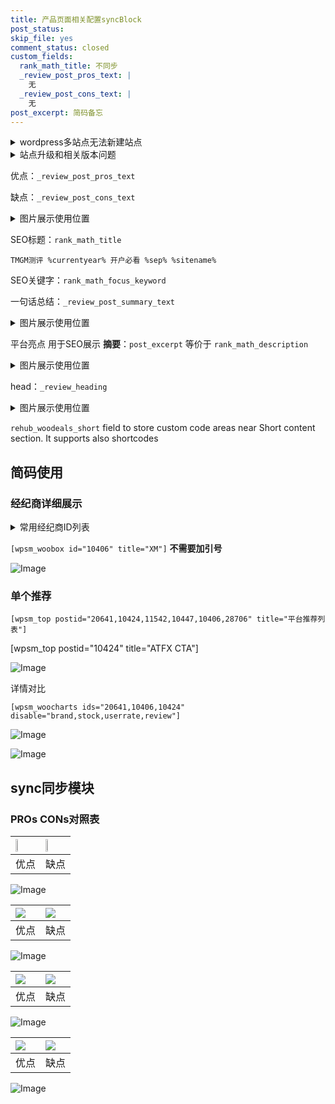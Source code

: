 ```yaml
---
title: 产品页面相关配置syncBlock
post_status: 
skip_file: yes
comment_status: closed
custom_fields:
  rank_math_title: 不同步
  _review_post_pros_text: |
    无
  _review_post_cons_text: |
    无
post_excerpt: 简码备忘
---
```

<details><summary>wordpress多站点无法新建站点</summary>

<li>和报错需要清理cookies一样的原因</li>
<li>wp-config.php里面<code>define( 'SUBDOMAIN_INSTALL', false );//子域名安装</code></li>
<li>新建子站点是用<code>define( 'SUBDOMAIN_INSTALL', true);//子域名安装</code> 完成以后，改成<code>false</code></li>
</details>

<details><summary>站点升级和相关版本问题</summary>

<p>wordpress：5.9.9
woocommerce：7.5.1
出现问题的地方：主题选项里面>><strong>Product layout >>compact style</strong></p>
<p>如何出现没有用过的字段 导致无法保存。先导出配置 然后进行修改，后面再次恢复即可。</p>
<p>出现部分字段无法显示时，需要返回默认布局后，对产品进行保存就好了。</p>
<p></p>
</details>

优点：`_review_post_pros_text`

缺点：`_review_post_cons_text`

<details><summary>图片展示使用位置</summary>

<img src="https://prod-files-secure.s3.us-west-2.amazonaws.com/39ed1227-6d7d-4570-be36-9ccd4a2c4241/f51d3d83-55d4-4bdf-9604-f37ec77ab556/Untitled.png?X-Amz-Algorithm=AWS4-HMAC-SHA256&X-Amz-Content-Sha256=UNSIGNED-PAYLOAD&X-Amz-Credential=ASIAZI2LB4664JT4N5PF%2F20250512%2Fus-west-2%2Fs3%2Faws4_request&X-Amz-Date=20250512T165519Z&X-Amz-Expires=3600&X-Amz-Security-Token=IQoJb3JpZ2luX2VjEDAaCXVzLXdlc3QtMiJIMEYCIQDV1Y0gONf7objPGmKlh5SZ66HevKWjE1kDfFCVKPsNzAIhAI0QM1Jz%2BHTdWlIHC9JRcO7LSLoz2RZiTyUGYiSr250QKogECNn%2F%2F%2F%2F%2F%2F%2F%2F%2F%2FwEQABoMNjM3NDIzMTgzODA1IgxCF5k61nbCA4x1oTEq3APFavL1x3te1r8TvtYNSC%2BPZHFjyC%2F9yH6cIHvaWe3NTY3jrJkfVcEzc5QJzrgYKWrD7r0Vs6B7NQcow1jrKFTgm4qQpLsFydvt5k71BeZ0IIKnV4EBf7UaH5s%2FWHqBBxVInPiBz5hwzXFTcdrGlIZIiSF4tQBB2OQAQJxw%2BkWZnD4QoZMJUjtY4l0EZ%2BZMoAfcXNxd4H%2B1TIvoRXAphaLU8zUXRyAPv0u6%2F9HTCrZeYPR5pRgjtmdi%2BZ4Ur1whooKnPvICNa0bDsbV7%2FvNUr4ETuOUWBJ%2FLRYriDChlTo9CE%2BSf2o3H8Nvf4QHp1dt6A3QAqnPicYKl5M5eJ%2FUR7NoScFS4cfSk8NZU%2BmH8BYDmaQvZS22AVv4kasfqBJSZF4Zd9Ucz2lfgu0ODf9sXnDJqIgHVYTDHVQvCzFO7MIRwpMy%2FERp5Cnyc5KST1Ryl5D%2BGAV%2FRaTIAh8MLaqFYgu0OjHU36EQXdKO1ItlEbp9lTlXULlWz83op8aFAXJo7Lihj%2BD%2Bl0bKBMjxlZ8M%2B46BtKVvPOqnGgKdgo6bLXB%2FWcS0uamQyh4KLXf0P8NGoRQg5gHn85KjyIwA9pxzjPmyRCrMkFSHhcP%2F7kPmvsnakgx3n8u9pCay9vOoljCBvIjBBjqkAUiYy9gqmkbX9vUUAf0Zz%2FM%2BiY3KrNR1xvfe3r3tzZCtEWZq0UVnb9eX8DZLrn6%2FUwGxljOvihmqEIEMz9rzjcptBKlH2TPE01tAmjexlWQB4cPyrqy8Oc0Pa0d9adRzN1TJ1N0DunADYEzoAnLdU6cyCHxbU2LzneATCIi1JypbvTv77jcJSnlNcK63f8Px4cbqoBDGen5MX%2F8WOYXlCl7oUzrq&X-Amz-Signature=70990b2e6498846042175dd4459df327a1262cf2893dce6d52492ad25b51b9dc&X-Amz-SignedHeaders=host&x-id=GetObject" alt="Image">
</details>

SEO标题：`rank_math_title`

`TMGM测评 %currentyear% 开户必看 %sep% %sitename%`

SEO关键字：`rank_math_focus_keyword`

一句话总结：`_review_post_summary_text`

<details><summary>图片展示使用位置</summary>

<img src="https://prod-files-secure.s3.us-west-2.amazonaws.com/39ed1227-6d7d-4570-be36-9ccd4a2c4241/4b96a922-296c-4f4e-8630-d1c870cbce01/Untitled.png?X-Amz-Algorithm=AWS4-HMAC-SHA256&X-Amz-Content-Sha256=UNSIGNED-PAYLOAD&X-Amz-Credential=ASIAZI2LB4663Q3UIYC7%2F20250512%2Fus-west-2%2Fs3%2Faws4_request&X-Amz-Date=20250512T165520Z&X-Amz-Expires=3600&X-Amz-Security-Token=IQoJb3JpZ2luX2VjEDAaCXVzLXdlc3QtMiJGMEQCIHdMQDLw59AYAW%2F6GjazGEN1zm084W04tByar1EFsnJ2AiB4CH8Qv0ioJWCWw%2FM1Z%2BWp0EvXtIMW1E6PvxVyfUL%2BHSqIBAjZ%2F%2F%2F%2F%2F%2F%2F%2F%2F%2F8BEAAaDDYzNzQyMzE4MzgwNSIMmSHd%2BlxLWfF8SzDBKtwDlIQzmS4ltYfObnRM5VPnblC%2FnxOZv7vEMptQkFXNaaitZdhaMXuo%2FDyB7UbKkgMfB4kmLO%2FPu1ZI6XwAMvY7CMdMjmVw3XnRobv4rpuVZAj%2BZAg%2Fi8WJytb5hCsfBaAHiEVWv4qUmDBnLa6m%2F53tMlNxkWLynBs6FWnTgHYU5%2BdKw1hHvAKsRivg9pxDFAt92SbVp1RNpMf6nG%2F5x1xiUuyq9G%2F9DOaT0voi8gqzFivWqwYjGqX8qVlQUjg%2FaoG0a%2FMEqV2O%2BrilSp%2F7DMEJ44Qjl%2B1nwsZOzuWDHsUR97p%2F%2BtarGCTeuFZIFhQJWN2OK7JyOqhkSi8FRTB7iqydB0KjUMmXvOoE%2BUAmx0gd3nr4VbCMVwA%2BGvcOG7pZQbLT%2FgMtcasfR4VG0epBuc%2Fn649vFDfG%2FrPQ%2F6H2W%2F9%2B1L9KLkH5xx8FZ606PQuwDKhRRBNQdRmYOw9%2BI%2B0x2FYbl4f4Ms57szF9142poCMqmYXUqBlmihyD%2BSwyjJomlN0J45FtxmbL7%2BYkgvrZHbIw3Z5NzgdDO7QP8kmSo963lgfWrt8fvGggrGm8fe3rzN1QGDt79%2FlIPAqVLyiaUK4Boogj6fIdc0KC6D94P%2BYwXcC7uWr4u%2BVjOg2U%2BnYwpbyIwQY6pgH8bY05H7D%2FUDq3b6wircNX1xHdXaphfJhVx3BhYypV0%2FgrExlE0RADYQoDDOmh%2Fjf8WbiKst8jBGVfbsx3ifCm4reh%2BDMbqpvHNFbuFSpKvJeU4WPvubIHIX5Rfy6Y%2B7X9unCuMMhEqdkZM1qX4hPsTFdKI8DzxfuynMo8dIZfVwyzfVx4bPJ5LfV0k5iVD9RToS%2B1LYSk2VITOGuEYmRj4p1HCE3T&X-Amz-Signature=a70a6dbaed861d3a63f70608378792e8e2df6bfed606326a852b6765ca8a5851&X-Amz-SignedHeaders=host&x-id=GetObject" alt="Image">
</details>

平台亮点 用于SEO展示 **摘要**：`post_excerpt`  等价于 `rank_math_description`

<details><summary>图片展示使用位置</summary>

<img src="https://prod-files-secure.s3.us-west-2.amazonaws.com/39ed1227-6d7d-4570-be36-9ccd4a2c4241/1ee11f63-b60a-4dfe-a7a7-d58ff23b5d88/Untitled.png?X-Amz-Algorithm=AWS4-HMAC-SHA256&X-Amz-Content-Sha256=UNSIGNED-PAYLOAD&X-Amz-Credential=ASIAZI2LB466YOZEC5HQ%2F20250512%2Fus-west-2%2Fs3%2Faws4_request&X-Amz-Date=20250512T165521Z&X-Amz-Expires=3600&X-Amz-Security-Token=IQoJb3JpZ2luX2VjEDAaCXVzLXdlc3QtMiJIMEYCIQC3noaK4gEwYr1CE8nW0%2BIgi9hLiAF6PTQzzfi1ZmAmqgIhAKKZRkN7KMVfo71y615rUuBq9dQsbTWGwhKfufXrgGrdKogECNn%2F%2F%2F%2F%2F%2F%2F%2F%2F%2FwEQABoMNjM3NDIzMTgzODA1Igz4DtHtoSnrf%2Bmv2Dkq3APIGXEdvp39gKQb%2B%2Fzyck%2BsRLiEWqHzPlO6g7lzrQlJQvFENjQP3X8iTcPZu28ZNS%2FWezxc%2B%2F43%2B%2BjqOVjEDF8lrBsMYSyjz6jwoiWkdVzBknhzGRXjNDIAwJL8mgkJT88DwS5UPJ%2BN4u9ahTlQ8OzKQ0riOOjIsMHzvzXcK3%2B6AO9wc1KrUQ2viM3FuGsMvH4Sp67F2fSJHvItqY3RlRBL6JzLRnBR36ayMJXixwUKCQ5%2FWv0Gp4HJScG9HD3qCCiwPtqaWqMpbhylQmFPgm0S1zRdgHnqHfzDib1y3ZskhNHnnGLzji5OoQ15XMJf%2F9vshQzZgan41Qm7WrlZtYK1R%2F%2FwMYqfzdPtaRpUAkU3iC4lT3QY2JRMJngz42kv%2FXIQtE6xuSO%2F44JQ7T2k0oHCW7ZMvWxR03EQPOMPZMyxkuTfAL9g0EMCinAw6A2GFQTXMtjVa%2BkeD4fOVczeXbyja1MqQ6Lk3VXyAlgwKy39RWZeIDXEPD9lVpvHh2Aa1%2B4Npg71C1dbywia%2FfPgGt2g2RNst54H1aZ1f5vr%2F%2Fw4czG%2B8LeD8qGcdJoPdz8OoVgIe3LtVvIJig35p8d%2FjkpiopIvrkWVEJPz9XaB5RsNG6JviJZOu45SXJnFhTCwvIjBBjqkAXmsI3RneL5EL%2F0oycqItv%2Brz5O7%2B33VF7JplKGZWwV1nGkTzXIijaCPnJ%2BIy0dOfE7ZSxBDoTJg5kplz61NN%2BivmnanKraK1hrlQWrYy6GAHLgpSYQejn6H8j%2FdldP61f4E1gCrUJlJlplACIO5nnq4e24n0wSvpN1xybsl1fMX8hOjVvzBxr1sdZTx7tkngESEdpTE%2F0JQZfjwAQ8682iCzaC4&X-Amz-Signature=d34886ffeecee84f63edefa9e82d992ac033688d9fc0bba8fcd72aa2ff704b93&X-Amz-SignedHeaders=host&x-id=GetObject" alt="Image">
<img src="https://prod-files-secure.s3.us-west-2.amazonaws.com/39ed1227-6d7d-4570-be36-9ccd4a2c4241/ad4118b5-78d8-4fbe-801e-3b29b5d99c01/Untitled.png?X-Amz-Algorithm=AWS4-HMAC-SHA256&X-Amz-Content-Sha256=UNSIGNED-PAYLOAD&X-Amz-Credential=ASIAZI2LB466YOZEC5HQ%2F20250512%2Fus-west-2%2Fs3%2Faws4_request&X-Amz-Date=20250512T165521Z&X-Amz-Expires=3600&X-Amz-Security-Token=IQoJb3JpZ2luX2VjEDAaCXVzLXdlc3QtMiJIMEYCIQC3noaK4gEwYr1CE8nW0%2BIgi9hLiAF6PTQzzfi1ZmAmqgIhAKKZRkN7KMVfo71y615rUuBq9dQsbTWGwhKfufXrgGrdKogECNn%2F%2F%2F%2F%2F%2F%2F%2F%2F%2FwEQABoMNjM3NDIzMTgzODA1Igz4DtHtoSnrf%2Bmv2Dkq3APIGXEdvp39gKQb%2B%2Fzyck%2BsRLiEWqHzPlO6g7lzrQlJQvFENjQP3X8iTcPZu28ZNS%2FWezxc%2B%2F43%2B%2BjqOVjEDF8lrBsMYSyjz6jwoiWkdVzBknhzGRXjNDIAwJL8mgkJT88DwS5UPJ%2BN4u9ahTlQ8OzKQ0riOOjIsMHzvzXcK3%2B6AO9wc1KrUQ2viM3FuGsMvH4Sp67F2fSJHvItqY3RlRBL6JzLRnBR36ayMJXixwUKCQ5%2FWv0Gp4HJScG9HD3qCCiwPtqaWqMpbhylQmFPgm0S1zRdgHnqHfzDib1y3ZskhNHnnGLzji5OoQ15XMJf%2F9vshQzZgan41Qm7WrlZtYK1R%2F%2FwMYqfzdPtaRpUAkU3iC4lT3QY2JRMJngz42kv%2FXIQtE6xuSO%2F44JQ7T2k0oHCW7ZMvWxR03EQPOMPZMyxkuTfAL9g0EMCinAw6A2GFQTXMtjVa%2BkeD4fOVczeXbyja1MqQ6Lk3VXyAlgwKy39RWZeIDXEPD9lVpvHh2Aa1%2B4Npg71C1dbywia%2FfPgGt2g2RNst54H1aZ1f5vr%2F%2Fw4czG%2B8LeD8qGcdJoPdz8OoVgIe3LtVvIJig35p8d%2FjkpiopIvrkWVEJPz9XaB5RsNG6JviJZOu45SXJnFhTCwvIjBBjqkAXmsI3RneL5EL%2F0oycqItv%2Brz5O7%2B33VF7JplKGZWwV1nGkTzXIijaCPnJ%2BIy0dOfE7ZSxBDoTJg5kplz61NN%2BivmnanKraK1hrlQWrYy6GAHLgpSYQejn6H8j%2FdldP61f4E1gCrUJlJlplACIO5nnq4e24n0wSvpN1xybsl1fMX8hOjVvzBxr1sdZTx7tkngESEdpTE%2F0JQZfjwAQ8682iCzaC4&X-Amz-Signature=012fe5bb04ba98758c0023ffc9db68de2c09369916528c218c3148ffa1b64425&X-Amz-SignedHeaders=host&x-id=GetObject" alt="Image">
<img src="https://prod-files-secure.s3.us-west-2.amazonaws.com/39ed1227-6d7d-4570-be36-9ccd4a2c4241/a38cf7c9-a79c-4b64-9e94-13589fe0758b/Untitled.png?X-Amz-Algorithm=AWS4-HMAC-SHA256&X-Amz-Content-Sha256=UNSIGNED-PAYLOAD&X-Amz-Credential=ASIAZI2LB466YOZEC5HQ%2F20250512%2Fus-west-2%2Fs3%2Faws4_request&X-Amz-Date=20250512T165521Z&X-Amz-Expires=3600&X-Amz-Security-Token=IQoJb3JpZ2luX2VjEDAaCXVzLXdlc3QtMiJIMEYCIQC3noaK4gEwYr1CE8nW0%2BIgi9hLiAF6PTQzzfi1ZmAmqgIhAKKZRkN7KMVfo71y615rUuBq9dQsbTWGwhKfufXrgGrdKogECNn%2F%2F%2F%2F%2F%2F%2F%2F%2F%2FwEQABoMNjM3NDIzMTgzODA1Igz4DtHtoSnrf%2Bmv2Dkq3APIGXEdvp39gKQb%2B%2Fzyck%2BsRLiEWqHzPlO6g7lzrQlJQvFENjQP3X8iTcPZu28ZNS%2FWezxc%2B%2F43%2B%2BjqOVjEDF8lrBsMYSyjz6jwoiWkdVzBknhzGRXjNDIAwJL8mgkJT88DwS5UPJ%2BN4u9ahTlQ8OzKQ0riOOjIsMHzvzXcK3%2B6AO9wc1KrUQ2viM3FuGsMvH4Sp67F2fSJHvItqY3RlRBL6JzLRnBR36ayMJXixwUKCQ5%2FWv0Gp4HJScG9HD3qCCiwPtqaWqMpbhylQmFPgm0S1zRdgHnqHfzDib1y3ZskhNHnnGLzji5OoQ15XMJf%2F9vshQzZgan41Qm7WrlZtYK1R%2F%2FwMYqfzdPtaRpUAkU3iC4lT3QY2JRMJngz42kv%2FXIQtE6xuSO%2F44JQ7T2k0oHCW7ZMvWxR03EQPOMPZMyxkuTfAL9g0EMCinAw6A2GFQTXMtjVa%2BkeD4fOVczeXbyja1MqQ6Lk3VXyAlgwKy39RWZeIDXEPD9lVpvHh2Aa1%2B4Npg71C1dbywia%2FfPgGt2g2RNst54H1aZ1f5vr%2F%2Fw4czG%2B8LeD8qGcdJoPdz8OoVgIe3LtVvIJig35p8d%2FjkpiopIvrkWVEJPz9XaB5RsNG6JviJZOu45SXJnFhTCwvIjBBjqkAXmsI3RneL5EL%2F0oycqItv%2Brz5O7%2B33VF7JplKGZWwV1nGkTzXIijaCPnJ%2BIy0dOfE7ZSxBDoTJg5kplz61NN%2BivmnanKraK1hrlQWrYy6GAHLgpSYQejn6H8j%2FdldP61f4E1gCrUJlJlplACIO5nnq4e24n0wSvpN1xybsl1fMX8hOjVvzBxr1sdZTx7tkngESEdpTE%2F0JQZfjwAQ8682iCzaC4&X-Amz-Signature=c94b0db448839596fbb0eee1f1f49a9c20d023ea2f9ee005243d1eca0a5b78e7&X-Amz-SignedHeaders=host&x-id=GetObject" alt="Image">
<img src="https://prod-files-secure.s3.us-west-2.amazonaws.com/39ed1227-6d7d-4570-be36-9ccd4a2c4241/7da6fc1e-d2ac-42ae-8c75-cb5749aa18f6/Untitled.png?X-Amz-Algorithm=AWS4-HMAC-SHA256&X-Amz-Content-Sha256=UNSIGNED-PAYLOAD&X-Amz-Credential=ASIAZI2LB466YOZEC5HQ%2F20250512%2Fus-west-2%2Fs3%2Faws4_request&X-Amz-Date=20250512T165521Z&X-Amz-Expires=3600&X-Amz-Security-Token=IQoJb3JpZ2luX2VjEDAaCXVzLXdlc3QtMiJIMEYCIQC3noaK4gEwYr1CE8nW0%2BIgi9hLiAF6PTQzzfi1ZmAmqgIhAKKZRkN7KMVfo71y615rUuBq9dQsbTWGwhKfufXrgGrdKogECNn%2F%2F%2F%2F%2F%2F%2F%2F%2F%2FwEQABoMNjM3NDIzMTgzODA1Igz4DtHtoSnrf%2Bmv2Dkq3APIGXEdvp39gKQb%2B%2Fzyck%2BsRLiEWqHzPlO6g7lzrQlJQvFENjQP3X8iTcPZu28ZNS%2FWezxc%2B%2F43%2B%2BjqOVjEDF8lrBsMYSyjz6jwoiWkdVzBknhzGRXjNDIAwJL8mgkJT88DwS5UPJ%2BN4u9ahTlQ8OzKQ0riOOjIsMHzvzXcK3%2B6AO9wc1KrUQ2viM3FuGsMvH4Sp67F2fSJHvItqY3RlRBL6JzLRnBR36ayMJXixwUKCQ5%2FWv0Gp4HJScG9HD3qCCiwPtqaWqMpbhylQmFPgm0S1zRdgHnqHfzDib1y3ZskhNHnnGLzji5OoQ15XMJf%2F9vshQzZgan41Qm7WrlZtYK1R%2F%2FwMYqfzdPtaRpUAkU3iC4lT3QY2JRMJngz42kv%2FXIQtE6xuSO%2F44JQ7T2k0oHCW7ZMvWxR03EQPOMPZMyxkuTfAL9g0EMCinAw6A2GFQTXMtjVa%2BkeD4fOVczeXbyja1MqQ6Lk3VXyAlgwKy39RWZeIDXEPD9lVpvHh2Aa1%2B4Npg71C1dbywia%2FfPgGt2g2RNst54H1aZ1f5vr%2F%2Fw4czG%2B8LeD8qGcdJoPdz8OoVgIe3LtVvIJig35p8d%2FjkpiopIvrkWVEJPz9XaB5RsNG6JviJZOu45SXJnFhTCwvIjBBjqkAXmsI3RneL5EL%2F0oycqItv%2Brz5O7%2B33VF7JplKGZWwV1nGkTzXIijaCPnJ%2BIy0dOfE7ZSxBDoTJg5kplz61NN%2BivmnanKraK1hrlQWrYy6GAHLgpSYQejn6H8j%2FdldP61f4E1gCrUJlJlplACIO5nnq4e24n0wSvpN1xybsl1fMX8hOjVvzBxr1sdZTx7tkngESEdpTE%2F0JQZfjwAQ8682iCzaC4&X-Amz-Signature=d0ef292c8322ad7b9f1026a23a4ddbade8961731db640cfc125df93f743d5edb&X-Amz-SignedHeaders=host&x-id=GetObject" alt="Image">
<img src="https://prod-files-secure.s3.us-west-2.amazonaws.com/39ed1227-6d7d-4570-be36-9ccd4a2c4241/7e97f40a-eaee-47f5-b2f9-475f96808fa7/Untitled.png?X-Amz-Algorithm=AWS4-HMAC-SHA256&X-Amz-Content-Sha256=UNSIGNED-PAYLOAD&X-Amz-Credential=ASIAZI2LB466YOZEC5HQ%2F20250512%2Fus-west-2%2Fs3%2Faws4_request&X-Amz-Date=20250512T165521Z&X-Amz-Expires=3600&X-Amz-Security-Token=IQoJb3JpZ2luX2VjEDAaCXVzLXdlc3QtMiJIMEYCIQC3noaK4gEwYr1CE8nW0%2BIgi9hLiAF6PTQzzfi1ZmAmqgIhAKKZRkN7KMVfo71y615rUuBq9dQsbTWGwhKfufXrgGrdKogECNn%2F%2F%2F%2F%2F%2F%2F%2F%2F%2FwEQABoMNjM3NDIzMTgzODA1Igz4DtHtoSnrf%2Bmv2Dkq3APIGXEdvp39gKQb%2B%2Fzyck%2BsRLiEWqHzPlO6g7lzrQlJQvFENjQP3X8iTcPZu28ZNS%2FWezxc%2B%2F43%2B%2BjqOVjEDF8lrBsMYSyjz6jwoiWkdVzBknhzGRXjNDIAwJL8mgkJT88DwS5UPJ%2BN4u9ahTlQ8OzKQ0riOOjIsMHzvzXcK3%2B6AO9wc1KrUQ2viM3FuGsMvH4Sp67F2fSJHvItqY3RlRBL6JzLRnBR36ayMJXixwUKCQ5%2FWv0Gp4HJScG9HD3qCCiwPtqaWqMpbhylQmFPgm0S1zRdgHnqHfzDib1y3ZskhNHnnGLzji5OoQ15XMJf%2F9vshQzZgan41Qm7WrlZtYK1R%2F%2FwMYqfzdPtaRpUAkU3iC4lT3QY2JRMJngz42kv%2FXIQtE6xuSO%2F44JQ7T2k0oHCW7ZMvWxR03EQPOMPZMyxkuTfAL9g0EMCinAw6A2GFQTXMtjVa%2BkeD4fOVczeXbyja1MqQ6Lk3VXyAlgwKy39RWZeIDXEPD9lVpvHh2Aa1%2B4Npg71C1dbywia%2FfPgGt2g2RNst54H1aZ1f5vr%2F%2Fw4czG%2B8LeD8qGcdJoPdz8OoVgIe3LtVvIJig35p8d%2FjkpiopIvrkWVEJPz9XaB5RsNG6JviJZOu45SXJnFhTCwvIjBBjqkAXmsI3RneL5EL%2F0oycqItv%2Brz5O7%2B33VF7JplKGZWwV1nGkTzXIijaCPnJ%2BIy0dOfE7ZSxBDoTJg5kplz61NN%2BivmnanKraK1hrlQWrYy6GAHLgpSYQejn6H8j%2FdldP61f4E1gCrUJlJlplACIO5nnq4e24n0wSvpN1xybsl1fMX8hOjVvzBxr1sdZTx7tkngESEdpTE%2F0JQZfjwAQ8682iCzaC4&X-Amz-Signature=6f756ffe1a4575b5c85521f8f4fc17aca8e1c8ea9f9a7453c0196c578e54b28d&X-Amz-SignedHeaders=host&x-id=GetObject" alt="Image">
</details>

head：`_review_heading`

<details><summary>图片展示使用位置</summary>

<img src="https://prod-files-secure.s3.us-west-2.amazonaws.com/39ed1227-6d7d-4570-be36-9ccd4a2c4241/3a4650ad-9887-415c-889a-edd51fa54f27/Untitled.png?X-Amz-Algorithm=AWS4-HMAC-SHA256&X-Amz-Content-Sha256=UNSIGNED-PAYLOAD&X-Amz-Credential=ASIAZI2LB466XCJLLTAX%2F20250512%2Fus-west-2%2Fs3%2Faws4_request&X-Amz-Date=20250512T165521Z&X-Amz-Expires=3600&X-Amz-Security-Token=IQoJb3JpZ2luX2VjEDAaCXVzLXdlc3QtMiJHMEUCIQDZJNEOHzVoWZhsHDRlaxeTCrMWyU2v0Tu3mwdMdp6x9gIgXw5GGrnfOmUeQCH0Dn0Qvnx8FXlmAn8jg0F8S8EX7WUqiAQI2f%2F%2F%2F%2F%2F%2F%2F%2F%2F%2FARAAGgw2Mzc0MjMxODM4MDUiDFOgTNAp7hnlaad%2BPircA66QxX6bErrO3Xc1QiMRHbBtOV0A1K2Hn%2BPZf7KcBTKgmvQRERdOGrP4KOjjnJQ7djbtr%2F9viOYKmJF8AIydvlokwPe0RXag2tXwTMzMnTopiWK1undMhEs1uBb7OnczBq4exZwZOaO7M0OCSSQsKSpiikTwo2NjC1zZ13J1YWjMU%2FD7AcO97XbQ9FRfxlzDSMMV5705xxEqlh20IQZJaOe8GzP1wvLS6C2yWQaM5TNrEWapCQ7OglBA1RwaGyBJfyH7QWPlxMpU6C2oK4hA8yAjHryru2950lkhMvdv30I6F0VfSlN166gcyHmIOHAfJ1a7Muw8g9FQTX2zZ1PV96uxjXbPhGbbLkYFwVXAbbVhZHKBHlp9Es3YhPVPHVKgz7s%2BhoJfYLEQEexvIVNThr1%2FFcAaAPg0GTcgoUewpsX55etMF6RlhJkzyvaYQ5wK4pWsnpA4kTLqWeE6n0WrrVSGtb5%2BI%2FjpWhpXCORNRm9odGb1EfpXQuG6x1AEeL%2F6o14%2FhPc8bm%2BaMZYKLd8Qm7tl%2Fjc8HIudONLatfZutolzCvghF2HXczLpbSx6bv%2Bs2s%2FAMlBNeZieHZNC4K9yyfapCFx%2FUogwxZQedGEOSGPxyxtEemxRKZm1fz6fMIC8iMEGOqUB8yVL2r4CoAERKnnotuDLXtGwVHe8Hg8zw0KISEczrxIr%2F5ss7UmkRTfT6r4rJcAuvBLdyHj2ExbfmiRcJYGOuvWQbVq3iTBaB7L7YtZuIxiQQrtknXsfmaER1PCMFdeMnzVKXj3oypcFzFlUipAn7I4uuGXVwWvzPM5hsZwb30WX3j1NDZKyzAkYeL1VO5IR5%2Bz2U4zqucE3g990IoxTuQCg2d58&X-Amz-Signature=21d6b227ca6d425be51f2b28c69f65ba4f7e5eac35da2da3ebdf5c5626661b34&X-Amz-SignedHeaders=host&x-id=GetObject" alt="Image">
</details>

`rehub_woodeals_short`	field to store custom code areas near Short content section. It supports also shortcodes



## 简码使用

### 经纪商详细展示

<details><summary>常用经纪商ID列表</summary>

<pre><code class="php">嘉盛 ===> 20641  [wpsm_woobox id="20641" title="嘉盛"]
易信easymarkets ===> 11542  [wpsm_woobox id="11542" title="易信easymarkets"]
ATFX外汇 ===> 10424  [wpsm_woobox id="10424" title="ATFX"]
XM ===> 10406  [wpsm_woobox id="10406" title="XM"]
TMGM ===> 29622  [wpsm_woobox id="29622" title="TMGM"]
HYCM ===> 10447  [wpsm_woobox id="10447" title="HYCM"]
fpmarkets澳福外汇 ===> 20639  [wpsm_woobox id="20639" title="fpmarkets澳福外汇"]</code></pre>
</details>

`[wpsm_woobox id="10406" title="XM"]` **不需要加引号**

![Image](https://prod-files-secure.s3.us-west-2.amazonaws.com/39ed1227-6d7d-4570-be36-9ccd4a2c4241/4f898f9d-0fa7-4e43-acd3-ac6bc7be575a/Untitled.png?X-Amz-Algorithm=AWS4-HMAC-SHA256&X-Amz-Content-Sha256=UNSIGNED-PAYLOAD&X-Amz-Credential=ASIAZI2LB466ZUJMUZ2I%2F20250512%2Fus-west-2%2Fs3%2Faws4_request&X-Amz-Date=20250512T165517Z&X-Amz-Expires=3600&X-Amz-Security-Token=IQoJb3JpZ2luX2VjEDAaCXVzLXdlc3QtMiJGMEQCIGDo6HqMJnRS%2Bueivh3XQUhhoURkXVtyrH1ge3vvFUysAiB%2BK1BM10Qc%2FpJT1hzERehL2PQ389CJ3r8j5PilbHbgiSqIBAjZ%2F%2F%2F%2F%2F%2F%2F%2F%2F%2F8BEAAaDDYzNzQyMzE4MzgwNSIMvu62qQxmWQ6T7dy8KtwD2JxyawlmwPR4Ws4Z4Jw1n%2BPfStwgBQp0nj8l0L8m%2FTlsQ5Z6qnusigW%2BwY2iakHcUeswJRmQOYmy4faEUF64sn242hvtBmXf6z%2FOCjUsSM7IxcmClxcRkoyKg3sV6ocGxqGUhcexI%2F2fZJs21gg2xeK%2B9KW0v47Ah%2FMefFlb46U5%2FRnbEx5TIBL5Fq84sFdA39uqZ9E5FcZypfnv4%2Fqxo%2BrGze0hNPpOH7%2BEynEMgfI1qgBiWi1xfgK7EoVLxLmjET6wLXrbquK3oVtVEmyTiLTlYawl0%2Bdn4ro2mMxd6KeMEv1pjEx52u1sdJA2zOS1bHzvEhgKT8Bu2wXjoo2v4H1J%2BBA%2BBUOOYZhPQjmJCxRXvV9%2Bsc9cTV%2F7f%2B1wHLcHjxMdQ7J%2FeXDmprj5Dc5rsBQAVVmh3szEeqBOUE5El6koSxmLYecwGAmiuN4nekdIQtwzh2x0fE0phcqRZtXJF8y9JD8fJ2GlTp0M9YU2IQ2zeJfbkV51PbZ7mTLUOwodsxHmzAxdYDbwariSGVWxx50e1WSWdheJH1OOgHgmwGT2Xqfj9lZxaONdiHntAxFyDHH9o3vFPz4zxBiNCcaiWAW2lVvVqsWVxYWAwjFKquRfCOczqDqUmFwmULcwk7yIwQY6pgERKMAiy3%2B5HmX3je8psYwiUQk%2BPSSwN4PEbLoRTayyJRBthXm4mmMAcMWz0jxoBXtaWBKlM1syxfO%2FdQxfU8w%2F7XsaJM0kKE5ACDLwLR2TiRp36JcA%2F%2BIXp1ON7U7ZfHx3WVVnrKXmo2REqYF4ErrpQhmZenNoQb3yW7EyOO%2Bn9YJ8v3Q39bjP5FWiUgsfYC7e%2FOu7lCETRU%2F9AaGLZg%2Bey1y%2BEU1R&X-Amz-Signature=abd2f407b798141d1722f834356e9b6824186a3a642d608cd049047c06126562&X-Amz-SignedHeaders=host&x-id=GetObject)

### 单个推荐
`[wpsm_top postid="20641,10424,11542,10447,10406,28706" title="平台推荐列表"]`

[wpsm_top postid="10424" title="ATFX CTA"]

![Image](https://prod-files-secure.s3.us-west-2.amazonaws.com/39ed1227-6d7d-4570-be36-9ccd4a2c4241/5ac620dc-51a8-48b6-b55d-91f47299193c/Untitled.png?X-Amz-Algorithm=AWS4-HMAC-SHA256&X-Amz-Content-Sha256=UNSIGNED-PAYLOAD&X-Amz-Credential=ASIAZI2LB466ZUJMUZ2I%2F20250512%2Fus-west-2%2Fs3%2Faws4_request&X-Amz-Date=20250512T165517Z&X-Amz-Expires=3600&X-Amz-Security-Token=IQoJb3JpZ2luX2VjEDAaCXVzLXdlc3QtMiJGMEQCIGDo6HqMJnRS%2Bueivh3XQUhhoURkXVtyrH1ge3vvFUysAiB%2BK1BM10Qc%2FpJT1hzERehL2PQ389CJ3r8j5PilbHbgiSqIBAjZ%2F%2F%2F%2F%2F%2F%2F%2F%2F%2F8BEAAaDDYzNzQyMzE4MzgwNSIMvu62qQxmWQ6T7dy8KtwD2JxyawlmwPR4Ws4Z4Jw1n%2BPfStwgBQp0nj8l0L8m%2FTlsQ5Z6qnusigW%2BwY2iakHcUeswJRmQOYmy4faEUF64sn242hvtBmXf6z%2FOCjUsSM7IxcmClxcRkoyKg3sV6ocGxqGUhcexI%2F2fZJs21gg2xeK%2B9KW0v47Ah%2FMefFlb46U5%2FRnbEx5TIBL5Fq84sFdA39uqZ9E5FcZypfnv4%2Fqxo%2BrGze0hNPpOH7%2BEynEMgfI1qgBiWi1xfgK7EoVLxLmjET6wLXrbquK3oVtVEmyTiLTlYawl0%2Bdn4ro2mMxd6KeMEv1pjEx52u1sdJA2zOS1bHzvEhgKT8Bu2wXjoo2v4H1J%2BBA%2BBUOOYZhPQjmJCxRXvV9%2Bsc9cTV%2F7f%2B1wHLcHjxMdQ7J%2FeXDmprj5Dc5rsBQAVVmh3szEeqBOUE5El6koSxmLYecwGAmiuN4nekdIQtwzh2x0fE0phcqRZtXJF8y9JD8fJ2GlTp0M9YU2IQ2zeJfbkV51PbZ7mTLUOwodsxHmzAxdYDbwariSGVWxx50e1WSWdheJH1OOgHgmwGT2Xqfj9lZxaONdiHntAxFyDHH9o3vFPz4zxBiNCcaiWAW2lVvVqsWVxYWAwjFKquRfCOczqDqUmFwmULcwk7yIwQY6pgERKMAiy3%2B5HmX3je8psYwiUQk%2BPSSwN4PEbLoRTayyJRBthXm4mmMAcMWz0jxoBXtaWBKlM1syxfO%2FdQxfU8w%2F7XsaJM0kKE5ACDLwLR2TiRp36JcA%2F%2BIXp1ON7U7ZfHx3WVVnrKXmo2REqYF4ErrpQhmZenNoQb3yW7EyOO%2Bn9YJ8v3Q39bjP5FWiUgsfYC7e%2FOu7lCETRU%2F9AaGLZg%2Bey1y%2BEU1R&X-Amz-Signature=e748726de305ce59f3a0a03057999ec8fb2c5c3ddb7717b8f9a6b28ab9f0038c&X-Amz-SignedHeaders=host&x-id=GetObject)

详情对比

`[wpsm_woocharts ids="20641,10406,10424" disable="brand,stock,userrate,review"]`

![Image](https://prod-files-secure.s3.us-west-2.amazonaws.com/39ed1227-6d7d-4570-be36-9ccd4a2c4241/bf3ba45f-b9f3-4295-8aef-b4a495fd25f4/Untitled.png?X-Amz-Algorithm=AWS4-HMAC-SHA256&X-Amz-Content-Sha256=UNSIGNED-PAYLOAD&X-Amz-Credential=ASIAZI2LB466ZUJMUZ2I%2F20250512%2Fus-west-2%2Fs3%2Faws4_request&X-Amz-Date=20250512T165517Z&X-Amz-Expires=3600&X-Amz-Security-Token=IQoJb3JpZ2luX2VjEDAaCXVzLXdlc3QtMiJGMEQCIGDo6HqMJnRS%2Bueivh3XQUhhoURkXVtyrH1ge3vvFUysAiB%2BK1BM10Qc%2FpJT1hzERehL2PQ389CJ3r8j5PilbHbgiSqIBAjZ%2F%2F%2F%2F%2F%2F%2F%2F%2F%2F8BEAAaDDYzNzQyMzE4MzgwNSIMvu62qQxmWQ6T7dy8KtwD2JxyawlmwPR4Ws4Z4Jw1n%2BPfStwgBQp0nj8l0L8m%2FTlsQ5Z6qnusigW%2BwY2iakHcUeswJRmQOYmy4faEUF64sn242hvtBmXf6z%2FOCjUsSM7IxcmClxcRkoyKg3sV6ocGxqGUhcexI%2F2fZJs21gg2xeK%2B9KW0v47Ah%2FMefFlb46U5%2FRnbEx5TIBL5Fq84sFdA39uqZ9E5FcZypfnv4%2Fqxo%2BrGze0hNPpOH7%2BEynEMgfI1qgBiWi1xfgK7EoVLxLmjET6wLXrbquK3oVtVEmyTiLTlYawl0%2Bdn4ro2mMxd6KeMEv1pjEx52u1sdJA2zOS1bHzvEhgKT8Bu2wXjoo2v4H1J%2BBA%2BBUOOYZhPQjmJCxRXvV9%2Bsc9cTV%2F7f%2B1wHLcHjxMdQ7J%2FeXDmprj5Dc5rsBQAVVmh3szEeqBOUE5El6koSxmLYecwGAmiuN4nekdIQtwzh2x0fE0phcqRZtXJF8y9JD8fJ2GlTp0M9YU2IQ2zeJfbkV51PbZ7mTLUOwodsxHmzAxdYDbwariSGVWxx50e1WSWdheJH1OOgHgmwGT2Xqfj9lZxaONdiHntAxFyDHH9o3vFPz4zxBiNCcaiWAW2lVvVqsWVxYWAwjFKquRfCOczqDqUmFwmULcwk7yIwQY6pgERKMAiy3%2B5HmX3je8psYwiUQk%2BPSSwN4PEbLoRTayyJRBthXm4mmMAcMWz0jxoBXtaWBKlM1syxfO%2FdQxfU8w%2F7XsaJM0kKE5ACDLwLR2TiRp36JcA%2F%2BIXp1ON7U7ZfHx3WVVnrKXmo2REqYF4ErrpQhmZenNoQb3yW7EyOO%2Bn9YJ8v3Q39bjP5FWiUgsfYC7e%2FOu7lCETRU%2F9AaGLZg%2Bey1y%2BEU1R&X-Amz-Signature=0630a5e47ca3a33a019594c775d9d9ef72f0b1e027989d1e3157010e56cc4602&X-Amz-SignedHeaders=host&x-id=GetObject)

![Image](https://prod-files-secure.s3.us-west-2.amazonaws.com/39ed1227-6d7d-4570-be36-9ccd4a2c4241/30bc56ef-f383-4b48-9768-2ebc9e436ec0/Untitled.png?X-Amz-Algorithm=AWS4-HMAC-SHA256&X-Amz-Content-Sha256=UNSIGNED-PAYLOAD&X-Amz-Credential=ASIAZI2LB466ZUJMUZ2I%2F20250512%2Fus-west-2%2Fs3%2Faws4_request&X-Amz-Date=20250512T165517Z&X-Amz-Expires=3600&X-Amz-Security-Token=IQoJb3JpZ2luX2VjEDAaCXVzLXdlc3QtMiJGMEQCIGDo6HqMJnRS%2Bueivh3XQUhhoURkXVtyrH1ge3vvFUysAiB%2BK1BM10Qc%2FpJT1hzERehL2PQ389CJ3r8j5PilbHbgiSqIBAjZ%2F%2F%2F%2F%2F%2F%2F%2F%2F%2F8BEAAaDDYzNzQyMzE4MzgwNSIMvu62qQxmWQ6T7dy8KtwD2JxyawlmwPR4Ws4Z4Jw1n%2BPfStwgBQp0nj8l0L8m%2FTlsQ5Z6qnusigW%2BwY2iakHcUeswJRmQOYmy4faEUF64sn242hvtBmXf6z%2FOCjUsSM7IxcmClxcRkoyKg3sV6ocGxqGUhcexI%2F2fZJs21gg2xeK%2B9KW0v47Ah%2FMefFlb46U5%2FRnbEx5TIBL5Fq84sFdA39uqZ9E5FcZypfnv4%2Fqxo%2BrGze0hNPpOH7%2BEynEMgfI1qgBiWi1xfgK7EoVLxLmjET6wLXrbquK3oVtVEmyTiLTlYawl0%2Bdn4ro2mMxd6KeMEv1pjEx52u1sdJA2zOS1bHzvEhgKT8Bu2wXjoo2v4H1J%2BBA%2BBUOOYZhPQjmJCxRXvV9%2Bsc9cTV%2F7f%2B1wHLcHjxMdQ7J%2FeXDmprj5Dc5rsBQAVVmh3szEeqBOUE5El6koSxmLYecwGAmiuN4nekdIQtwzh2x0fE0phcqRZtXJF8y9JD8fJ2GlTp0M9YU2IQ2zeJfbkV51PbZ7mTLUOwodsxHmzAxdYDbwariSGVWxx50e1WSWdheJH1OOgHgmwGT2Xqfj9lZxaONdiHntAxFyDHH9o3vFPz4zxBiNCcaiWAW2lVvVqsWVxYWAwjFKquRfCOczqDqUmFwmULcwk7yIwQY6pgERKMAiy3%2B5HmX3je8psYwiUQk%2BPSSwN4PEbLoRTayyJRBthXm4mmMAcMWz0jxoBXtaWBKlM1syxfO%2FdQxfU8w%2F7XsaJM0kKE5ACDLwLR2TiRp36JcA%2F%2BIXp1ON7U7ZfHx3WVVnrKXmo2REqYF4ErrpQhmZenNoQb3yW7EyOO%2Bn9YJ8v3Q39bjP5FWiUgsfYC7e%2FOu7lCETRU%2F9AaGLZg%2Bey1y%2BEU1R&X-Amz-Signature=3156603ede1a658864a99db015bb53ca23585c3712d6becbfbb0dda169fc3f39&X-Amz-SignedHeaders=host&x-id=GetObject)

## sync同步模块

### PROs CONs对照表

| <img src="https://cdn.ifttt.fun/gh/jarlin8/OSS@main/icons/customize/pros.svg" height="auto" width="37.3%"> | <img src="https://cdn.ifttt.fun/gh/jarlin8/OSS@main/icons/customize/cons.svg" height="auto" width="28.8%"> |
| :--- | :--- |
| 优点 | 缺点 |

![Image](https://prod-files-secure.s3.us-west-2.amazonaws.com/39ed1227-6d7d-4570-be36-9ccd4a2c4241/8742b755-dfb5-4004-9a5f-d6e561664bd8/Untitled.png?X-Amz-Algorithm=AWS4-HMAC-SHA256&X-Amz-Content-Sha256=UNSIGNED-PAYLOAD&X-Amz-Credential=ASIAZI2LB466ZUJMUZ2I%2F20250512%2Fus-west-2%2Fs3%2Faws4_request&X-Amz-Date=20250512T165517Z&X-Amz-Expires=3600&X-Amz-Security-Token=IQoJb3JpZ2luX2VjEDAaCXVzLXdlc3QtMiJGMEQCIGDo6HqMJnRS%2Bueivh3XQUhhoURkXVtyrH1ge3vvFUysAiB%2BK1BM10Qc%2FpJT1hzERehL2PQ389CJ3r8j5PilbHbgiSqIBAjZ%2F%2F%2F%2F%2F%2F%2F%2F%2F%2F8BEAAaDDYzNzQyMzE4MzgwNSIMvu62qQxmWQ6T7dy8KtwD2JxyawlmwPR4Ws4Z4Jw1n%2BPfStwgBQp0nj8l0L8m%2FTlsQ5Z6qnusigW%2BwY2iakHcUeswJRmQOYmy4faEUF64sn242hvtBmXf6z%2FOCjUsSM7IxcmClxcRkoyKg3sV6ocGxqGUhcexI%2F2fZJs21gg2xeK%2B9KW0v47Ah%2FMefFlb46U5%2FRnbEx5TIBL5Fq84sFdA39uqZ9E5FcZypfnv4%2Fqxo%2BrGze0hNPpOH7%2BEynEMgfI1qgBiWi1xfgK7EoVLxLmjET6wLXrbquK3oVtVEmyTiLTlYawl0%2Bdn4ro2mMxd6KeMEv1pjEx52u1sdJA2zOS1bHzvEhgKT8Bu2wXjoo2v4H1J%2BBA%2BBUOOYZhPQjmJCxRXvV9%2Bsc9cTV%2F7f%2B1wHLcHjxMdQ7J%2FeXDmprj5Dc5rsBQAVVmh3szEeqBOUE5El6koSxmLYecwGAmiuN4nekdIQtwzh2x0fE0phcqRZtXJF8y9JD8fJ2GlTp0M9YU2IQ2zeJfbkV51PbZ7mTLUOwodsxHmzAxdYDbwariSGVWxx50e1WSWdheJH1OOgHgmwGT2Xqfj9lZxaONdiHntAxFyDHH9o3vFPz4zxBiNCcaiWAW2lVvVqsWVxYWAwjFKquRfCOczqDqUmFwmULcwk7yIwQY6pgERKMAiy3%2B5HmX3je8psYwiUQk%2BPSSwN4PEbLoRTayyJRBthXm4mmMAcMWz0jxoBXtaWBKlM1syxfO%2FdQxfU8w%2F7XsaJM0kKE5ACDLwLR2TiRp36JcA%2F%2BIXp1ON7U7ZfHx3WVVnrKXmo2REqYF4ErrpQhmZenNoQb3yW7EyOO%2Bn9YJ8v3Q39bjP5FWiUgsfYC7e%2FOu7lCETRU%2F9AaGLZg%2Bey1y%2BEU1R&X-Amz-Signature=c31f0efcd46fbf62636855b2cc63f783c6b0cd8c6b6b634b3fe87c602018cd83&X-Amz-SignedHeaders=host&x-id=GetObject)

| <img src="https://cdn.ifttt.fun/gh/jarlin8/OSS@main/icons/customize/pros1.svg" height="auto"> | <img src="https://cdn.ifttt.fun/gh/jarlin8/OSS@main/icons/customize/cons1.svg" height="auto"> |
| :--- | :--- |
| 优点 | 缺点 |

![Image](https://prod-files-secure.s3.us-west-2.amazonaws.com/39ed1227-6d7d-4570-be36-9ccd4a2c4241/806358f8-c9c4-4e17-bb35-c6c76a5397a5/Untitled.png?X-Amz-Algorithm=AWS4-HMAC-SHA256&X-Amz-Content-Sha256=UNSIGNED-PAYLOAD&X-Amz-Credential=ASIAZI2LB466ZUJMUZ2I%2F20250512%2Fus-west-2%2Fs3%2Faws4_request&X-Amz-Date=20250512T165517Z&X-Amz-Expires=3600&X-Amz-Security-Token=IQoJb3JpZ2luX2VjEDAaCXVzLXdlc3QtMiJGMEQCIGDo6HqMJnRS%2Bueivh3XQUhhoURkXVtyrH1ge3vvFUysAiB%2BK1BM10Qc%2FpJT1hzERehL2PQ389CJ3r8j5PilbHbgiSqIBAjZ%2F%2F%2F%2F%2F%2F%2F%2F%2F%2F8BEAAaDDYzNzQyMzE4MzgwNSIMvu62qQxmWQ6T7dy8KtwD2JxyawlmwPR4Ws4Z4Jw1n%2BPfStwgBQp0nj8l0L8m%2FTlsQ5Z6qnusigW%2BwY2iakHcUeswJRmQOYmy4faEUF64sn242hvtBmXf6z%2FOCjUsSM7IxcmClxcRkoyKg3sV6ocGxqGUhcexI%2F2fZJs21gg2xeK%2B9KW0v47Ah%2FMefFlb46U5%2FRnbEx5TIBL5Fq84sFdA39uqZ9E5FcZypfnv4%2Fqxo%2BrGze0hNPpOH7%2BEynEMgfI1qgBiWi1xfgK7EoVLxLmjET6wLXrbquK3oVtVEmyTiLTlYawl0%2Bdn4ro2mMxd6KeMEv1pjEx52u1sdJA2zOS1bHzvEhgKT8Bu2wXjoo2v4H1J%2BBA%2BBUOOYZhPQjmJCxRXvV9%2Bsc9cTV%2F7f%2B1wHLcHjxMdQ7J%2FeXDmprj5Dc5rsBQAVVmh3szEeqBOUE5El6koSxmLYecwGAmiuN4nekdIQtwzh2x0fE0phcqRZtXJF8y9JD8fJ2GlTp0M9YU2IQ2zeJfbkV51PbZ7mTLUOwodsxHmzAxdYDbwariSGVWxx50e1WSWdheJH1OOgHgmwGT2Xqfj9lZxaONdiHntAxFyDHH9o3vFPz4zxBiNCcaiWAW2lVvVqsWVxYWAwjFKquRfCOczqDqUmFwmULcwk7yIwQY6pgERKMAiy3%2B5HmX3je8psYwiUQk%2BPSSwN4PEbLoRTayyJRBthXm4mmMAcMWz0jxoBXtaWBKlM1syxfO%2FdQxfU8w%2F7XsaJM0kKE5ACDLwLR2TiRp36JcA%2F%2BIXp1ON7U7ZfHx3WVVnrKXmo2REqYF4ErrpQhmZenNoQb3yW7EyOO%2Bn9YJ8v3Q39bjP5FWiUgsfYC7e%2FOu7lCETRU%2F9AaGLZg%2Bey1y%2BEU1R&X-Amz-Signature=bbb27a7105209e4811aaa53e8681623ce709461b50b345dd95d2bc0e67427464&X-Amz-SignedHeaders=host&x-id=GetObject)

| <img src="https://cdn.ifttt.fun/gh/jarlin8/OSS@main/icons/customize/pros2.svg" height="auto"> | <img src="https://cdn.ifttt.fun/gh/jarlin8/OSS@main/icons/customize/cons2.svg" height="auto"> |
| :--- | :--- |
| 优点 | 缺点 |

![Image](https://prod-files-secure.s3.us-west-2.amazonaws.com/39ed1227-6d7d-4570-be36-9ccd4a2c4241/a9245ec9-70dd-4005-b534-0d54315fc5f3/Untitled.png?X-Amz-Algorithm=AWS4-HMAC-SHA256&X-Amz-Content-Sha256=UNSIGNED-PAYLOAD&X-Amz-Credential=ASIAZI2LB466ZUJMUZ2I%2F20250512%2Fus-west-2%2Fs3%2Faws4_request&X-Amz-Date=20250512T165517Z&X-Amz-Expires=3600&X-Amz-Security-Token=IQoJb3JpZ2luX2VjEDAaCXVzLXdlc3QtMiJGMEQCIGDo6HqMJnRS%2Bueivh3XQUhhoURkXVtyrH1ge3vvFUysAiB%2BK1BM10Qc%2FpJT1hzERehL2PQ389CJ3r8j5PilbHbgiSqIBAjZ%2F%2F%2F%2F%2F%2F%2F%2F%2F%2F8BEAAaDDYzNzQyMzE4MzgwNSIMvu62qQxmWQ6T7dy8KtwD2JxyawlmwPR4Ws4Z4Jw1n%2BPfStwgBQp0nj8l0L8m%2FTlsQ5Z6qnusigW%2BwY2iakHcUeswJRmQOYmy4faEUF64sn242hvtBmXf6z%2FOCjUsSM7IxcmClxcRkoyKg3sV6ocGxqGUhcexI%2F2fZJs21gg2xeK%2B9KW0v47Ah%2FMefFlb46U5%2FRnbEx5TIBL5Fq84sFdA39uqZ9E5FcZypfnv4%2Fqxo%2BrGze0hNPpOH7%2BEynEMgfI1qgBiWi1xfgK7EoVLxLmjET6wLXrbquK3oVtVEmyTiLTlYawl0%2Bdn4ro2mMxd6KeMEv1pjEx52u1sdJA2zOS1bHzvEhgKT8Bu2wXjoo2v4H1J%2BBA%2BBUOOYZhPQjmJCxRXvV9%2Bsc9cTV%2F7f%2B1wHLcHjxMdQ7J%2FeXDmprj5Dc5rsBQAVVmh3szEeqBOUE5El6koSxmLYecwGAmiuN4nekdIQtwzh2x0fE0phcqRZtXJF8y9JD8fJ2GlTp0M9YU2IQ2zeJfbkV51PbZ7mTLUOwodsxHmzAxdYDbwariSGVWxx50e1WSWdheJH1OOgHgmwGT2Xqfj9lZxaONdiHntAxFyDHH9o3vFPz4zxBiNCcaiWAW2lVvVqsWVxYWAwjFKquRfCOczqDqUmFwmULcwk7yIwQY6pgERKMAiy3%2B5HmX3je8psYwiUQk%2BPSSwN4PEbLoRTayyJRBthXm4mmMAcMWz0jxoBXtaWBKlM1syxfO%2FdQxfU8w%2F7XsaJM0kKE5ACDLwLR2TiRp36JcA%2F%2BIXp1ON7U7ZfHx3WVVnrKXmo2REqYF4ErrpQhmZenNoQb3yW7EyOO%2Bn9YJ8v3Q39bjP5FWiUgsfYC7e%2FOu7lCETRU%2F9AaGLZg%2Bey1y%2BEU1R&X-Amz-Signature=8b907d2567ce9adfc3e40a1f2c1b92f3d599485c24b3f4e48ec1a9a16e57d1e8&X-Amz-SignedHeaders=host&x-id=GetObject)

| <img src="https://cdn.ifttt.fun/gh/jarlin8/OSS@main/icons/customize/pros3.svg" height="auto"> | <img src="https://cdn.ifttt.fun/gh/jarlin8/OSS@main/icons/customize/cons3.svg" height="auto"> |
| :--- | :--- |
| 优点 | 缺点 |

![Image](https://prod-files-secure.s3.us-west-2.amazonaws.com/39ed1227-6d7d-4570-be36-9ccd4a2c4241/e1e580a2-2e5c-4780-9ff4-19c318fc2284/Untitled.png?X-Amz-Algorithm=AWS4-HMAC-SHA256&X-Amz-Content-Sha256=UNSIGNED-PAYLOAD&X-Amz-Credential=ASIAZI2LB466ZUJMUZ2I%2F20250512%2Fus-west-2%2Fs3%2Faws4_request&X-Amz-Date=20250512T165517Z&X-Amz-Expires=3600&X-Amz-Security-Token=IQoJb3JpZ2luX2VjEDAaCXVzLXdlc3QtMiJGMEQCIGDo6HqMJnRS%2Bueivh3XQUhhoURkXVtyrH1ge3vvFUysAiB%2BK1BM10Qc%2FpJT1hzERehL2PQ389CJ3r8j5PilbHbgiSqIBAjZ%2F%2F%2F%2F%2F%2F%2F%2F%2F%2F8BEAAaDDYzNzQyMzE4MzgwNSIMvu62qQxmWQ6T7dy8KtwD2JxyawlmwPR4Ws4Z4Jw1n%2BPfStwgBQp0nj8l0L8m%2FTlsQ5Z6qnusigW%2BwY2iakHcUeswJRmQOYmy4faEUF64sn242hvtBmXf6z%2FOCjUsSM7IxcmClxcRkoyKg3sV6ocGxqGUhcexI%2F2fZJs21gg2xeK%2B9KW0v47Ah%2FMefFlb46U5%2FRnbEx5TIBL5Fq84sFdA39uqZ9E5FcZypfnv4%2Fqxo%2BrGze0hNPpOH7%2BEynEMgfI1qgBiWi1xfgK7EoVLxLmjET6wLXrbquK3oVtVEmyTiLTlYawl0%2Bdn4ro2mMxd6KeMEv1pjEx52u1sdJA2zOS1bHzvEhgKT8Bu2wXjoo2v4H1J%2BBA%2BBUOOYZhPQjmJCxRXvV9%2Bsc9cTV%2F7f%2B1wHLcHjxMdQ7J%2FeXDmprj5Dc5rsBQAVVmh3szEeqBOUE5El6koSxmLYecwGAmiuN4nekdIQtwzh2x0fE0phcqRZtXJF8y9JD8fJ2GlTp0M9YU2IQ2zeJfbkV51PbZ7mTLUOwodsxHmzAxdYDbwariSGVWxx50e1WSWdheJH1OOgHgmwGT2Xqfj9lZxaONdiHntAxFyDHH9o3vFPz4zxBiNCcaiWAW2lVvVqsWVxYWAwjFKquRfCOczqDqUmFwmULcwk7yIwQY6pgERKMAiy3%2B5HmX3je8psYwiUQk%2BPSSwN4PEbLoRTayyJRBthXm4mmMAcMWz0jxoBXtaWBKlM1syxfO%2FdQxfU8w%2F7XsaJM0kKE5ACDLwLR2TiRp36JcA%2F%2BIXp1ON7U7ZfHx3WVVnrKXmo2REqYF4ErrpQhmZenNoQb3yW7EyOO%2Bn9YJ8v3Q39bjP5FWiUgsfYC7e%2FOu7lCETRU%2F9AaGLZg%2Bey1y%2BEU1R&X-Amz-Signature=7c2160bf4003d1ae15e388b6113a35864f287ec91ec6b0ec463083c90fab96c8&X-Amz-SignedHeaders=host&x-id=GetObject)